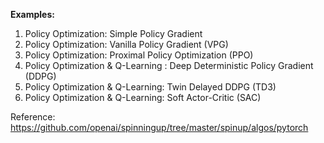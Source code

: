 
**Examples:**

1) Policy Optimization: Simple Policy Gradient
2) Policy Optimization: Vanilla Policy Gradient (VPG)
3) Policy Optimization: Proximal Policy Optimization (PPO)
4) Policy Optimization & Q-Learning : Deep Deterministic Policy Gradient (DDPG)
5) Policy Optimization & Q-Learning: Twin Delayed DDPG (TD3)
6) Policy Optimization & Q-Learning: Soft Actor-Critic (SAC)




Reference:
https://github.com/openai/spinningup/tree/master/spinup/algos/pytorch
